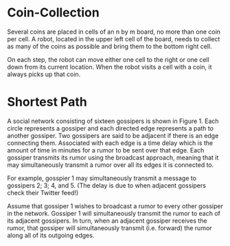 # Coin-Collection
Several coins are placed in cells of an n by m board, no more than one coin per cell. A robot, located in the upper left cell of the board, needs to collect as many of the coins as possible and bring them to the bottom right cell.

On each step, the robot can move either one cell to the right or one cell down from its current
location. When the robot visits a cell with a coin, it always picks up that coin.


# Shortest Path
A social network consisting of sixteen gossipers is shown in Figure 1. Each circle represents a gossiper and each directed edge represents a path to another gossiper. Two gossipers are said to be adjacent if there is an edge connecting them. Associated with each edge is a time delay which is the amount of time in minutes for a rumor to be sent over that edge. Each gossiper transmits its rumor using the broadcast approach, meaning that it may simultaneously transmit a rumor over all its edges it is connected to. 

For example, gosspier 1 may simultaneously transmit a message to gossipers 2; 3; 4, and 5. (The delay
is due to when adjacent gossipers check their Twitter feed!)

Assume that gossiper 1 wishes to broadcast a rumor to every other gossiper in the network. Gossiper 1 will simultaneously transmit the rumor to each of its adjacent gossipers. In turn, when an adjacent gossiper receives the rumor, that gossiper will simultaneously transmit (i.e. forward) the rumor along all of its outgoing edges.
